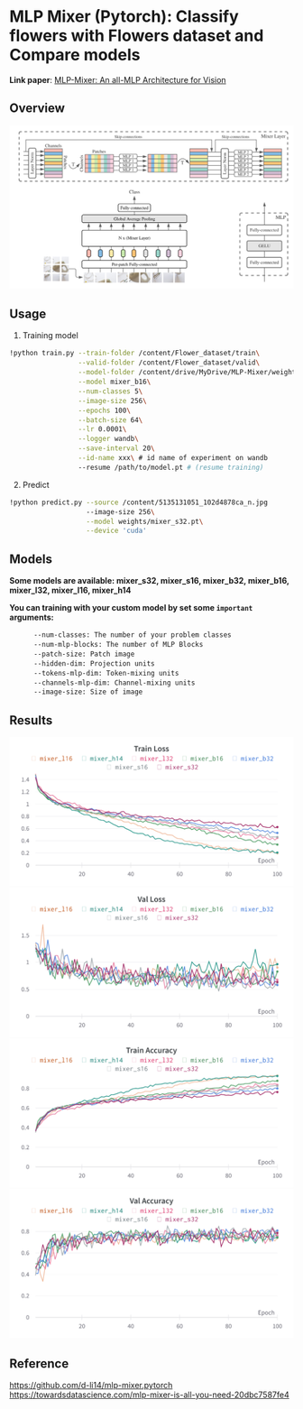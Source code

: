 # MLP Mixer (Pytorch): Classify flowers with Flowers dataset and Compare models

**Link paper**: [MLP-Mixer: An all-MLP Architecture for Vision](https://arxiv.org/abs/2105.01601)

## Overview
![error](figures/mlp-mixer.png)

## Usage
1. Training model
```bash
!python train.py --train-folder /content/Flower_dataset/train\
                 --valid-folder /content/Flower_dataset/valid\
                 --model-folder /content/drive/MyDrive/MLP-Mixer/weights\
                 --model mixer_b16\
                 --num-classes 5\
                 --image-size 256\
                 --epochs 100\
                 --batch-size 64\
                 --lr 0.0001\
                 --logger wandb\
                 --save-interval 20\
                 --id-name xxx\ # id name of experiment on wandb
                 --resume /path/to/model.pt # (resume training)
```
2. Predict
```bash
!python predict.py --source /content/5135131051_102d4878ca_n.jpg 
                   --image-size 256\
                   --model weights/mixer_s32.pt\
                   --device 'cuda'
```

## Models
**Some models are available: mixer_s32, mixer_s16, mixer_b32, mixer_b16, mixer_l32, mixer_l16, mixer_h14**

**You can training with your custom model by set some `important` arguments:**

```bash
      --num-classes: The number of your problem classes
      --num-mlp-blocks: The number of MLP Blocks
      --patch-size: Patch image
      --hidden-dim: Projection units
      --tokens-mlp-dim: Token-mixing units
      --channels-mlp-dim: Channel-mixing units
      --image-size: Size of image
```

## Results

![error](figures/train_loss.png)
![error](figures/val_loss.png)
![error](figures/train_acc.png)
![error](figures/val_acc.png)

## Reference
https://github.com/d-li14/mlp-mixer.pytorch
https://towardsdatascience.com/mlp-mixer-is-all-you-need-20dbc7587fe4






